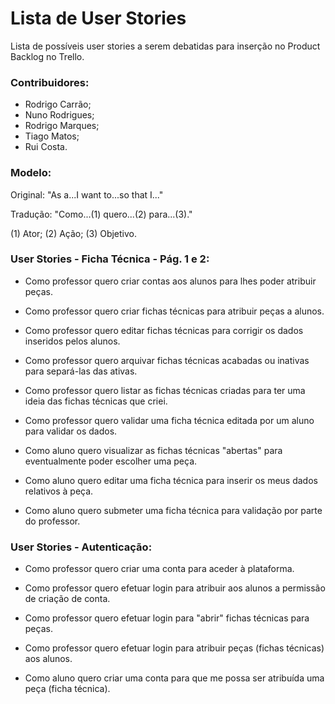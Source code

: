 # Lista de User Stories

Lista de possíveis user stories a serem debatidas para inserção no Product Backlog no Trello.

### Contribuidores:

* Rodrigo Carrão;
* Nuno Rodrigues;
* Rodrigo Marques;
* Tiago Matos;
* Rui Costa.

### Modelo:

Original: "As a...I want to...so that I..."

Tradução: "Como...(1) quero...(2) para...(3)." 

(1) Ator;
(2) Ação;
(3) Objetivo.

### User Stories - Ficha Técnica - Pág. 1 e 2:

* Como professor quero criar contas aos alunos para lhes poder atribuir peças.
* Como professor quero criar fichas técnicas para atribuir peças a alunos.
* Como professor quero editar fichas técnicas para corrigir os dados inseridos pelos alunos.
* Como professor quero arquivar fichas técnicas acabadas ou inativas para separá-las das ativas.
* Como professor quero listar as fichas técnicas criadas para ter uma ideia das fichas técnicas que criei.
* Como professor quero validar uma ficha técnica editada por um aluno para validar os dados.

* Como aluno quero visualizar as fichas técnicas "abertas" para eventualmente poder escolher uma peça.
* Como aluno quero editar uma ficha técnica para inserir os meus dados relativos à peça.
* Como aluno quero submeter uma ficha técnica para validação por parte do professor.

### User Stories - Autenticação:

* Como professor quero criar uma conta para aceder à plataforma.
* Como professor quero efetuar login para atribuir aos alunos a permissão de criação de conta.
* Como professor quero efetuar login para "abrir" fichas técnicas para peças.
* Como professor quero efetuar login para atribuir peças (fichas técnicas) aos alunos.

* Como aluno quero criar uma conta para que me possa ser atribuída uma peça (ficha técnica).

